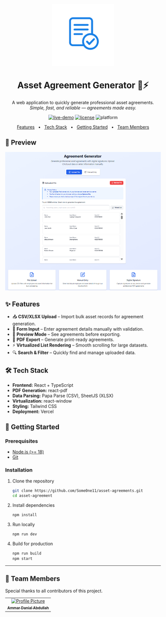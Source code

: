 <p align="center">  
  <img src="public/agreement-gen.png" alt="asset-agreement-generator" width="200px">
</p>
<h1 align="center"> Asset Agreement Generator 📑⚡ </h1>

<p align="center">
  A web application to quickly generate professional asset agreements.  
  <br>
  <em>Simple, fast, and reliable — agreements made easy.</em>
</p>

<p align="center">
  <a href="https://asset-agreement-generator.vercel.app/"><img src="https://img.shields.io/badge/demo-online-brightgreen.svg" alt="live-demo"></a>
  <a href="https://opensource.org/licenses/MIT"><img src="https://img.shields.io/badge/license-MIT-blue.svg" alt="license"></a>
  <img src="https://img.shields.io/badge/platform-React%20+%20TypeScript-lightgrey.svg" alt="platform">
</p>

<p align="center">
<a href="#features">Features</a>
<span>&nbsp; • &nbsp;</span>
<a href="#techs">Tech Stack</a>
<span>&nbsp; • &nbsp;</span>
<a href="#started">Getting Started</a>
<span>&nbsp; • &nbsp;</span>
<a href="#team">Team Members</a>
</p>

<h2 id="layout">📸 Preview</h2>

<p align="center">
<img src="public/preview.png" alt="upload" width="800px">
</p>


<h2 id="features"> ✨ Features </h2>

- 📤 **CSV/XLSX Upload** – Import bulk asset records for agreement generation.  
- 📝 **Form Input** – Enter agreement details manually with validation.  
- 📄 **Preview Mode** – See agreements before exporting.  
- 📑 **PDF Export** – Generate print-ready agreements.  
- ⚡ **Virtualized List Rendering** – Smooth scrolling for large datasets.  
- 🔍 **Search & Filter** – Quickly find and manage uploaded data.  


<h2 id="techs"> 🛠 Tech Stack </h2>

- **Frontend:** React + TypeScript  
- **PDF Generation:** react-pdf  
- **Data Parsing:** Papa Parse (CSV), SheetJS (XLSX)  
- **Virtualization:** react-window  
- **Styling:** Tailwind CSS  
- **Deployment:** Vercel  


<h2 id="started"> 🚀 Getting Started </h2>

### Prerequisites
- [Node.js (>= 18)](https://nodejs.org/en/download)  
- [Git](https://git-scm.com/downloads)  

### Installation

1. Clone the repository  

   ```bash
   git clone https://github.com/Some0ne11/asset-agreements.git
   cd asset-agreement
   ```

2. Install dependencies  

   ```bash
   npm install
   ```

3. Run locally  

   ```bash
   npm run dev
   ```

4. Build for production  

   ```bash
   npm run build
   npm start
   ```

---

<h2 id="team">🤝 Team Members</h2>

<p>Special thanks to all contributors of this project.</p>
<table>
<tr>

<td align="center">
<a href="https://github.com/Some0ne11">
<img src="https://avatars.githubusercontent.com/u/122141550?v=4" width="100px;" alt="Profile Picture"/><br>
<sub>
<b>Ammar Danial Abdullah</b>
</sub>
</a>
</td>

</tr>
</table>
